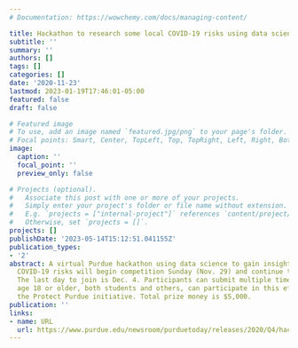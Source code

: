 ```yaml
---
# Documentation: https://wowchemy.com/docs/managing-content/

title: Hackathon to research some local COVID-19 risks using data science
subtitle: ''
summary: ''
authors: []
tags: []
categories: []
date: '2020-11-23'
lastmod: 2023-01-19T17:46:01-05:00
featured: false
draft: false

# Featured image
# To use, add an image named `featured.jpg/png` to your page's folder.
# Focal points: Smart, Center, TopLeft, Top, TopRight, Left, Right, BottomLeft, Bottom, BottomRight.
image:
  caption: ''
  focal_point: ''
  preview_only: false

# Projects (optional).
#   Associate this post with one or more of your projects.
#   Simply enter your project's folder or file name without extension.
#   E.g. `projects = ["internal-project"]` references `content/project/deep-learning/index.md`.
#   Otherwise, set `projects = []`.
projects: []
publishDate: '2023-05-14T15:12:51.041155Z'
publication_types:
- '2'
abstract: A virtual Purdue hackathon using data science to gain insight into local
  COVID-19 risks will begin competition Sunday (Nov. 29) and continue through mid-December.
  The last day to join is Dec. 4. Participants can submit multiple times. Individuals
  age 18 or older, both students and others, can participate in this effort to strengthen
  the Protect Purdue initiative. Total prize money is $5,000.
publication: ''
links:
- name: URL
  url: https://www.purdue.edu/newsroom/purduetoday/releases/2020/Q4/hackathon-to-research-some-local-covid-19-risks-using-data-science.html
---
```

